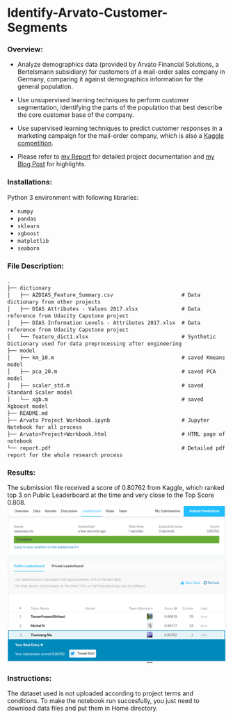 # Identify-Arvato-Customer-Segments

### Overview:
* Analyze demographics data (provided by Arvato Financial Solutions, a Bertelsmann subsidiary) for customers of a mail-order sales company in Germany, comparing it against demographics information for the general population. 

* Use unsupervised learning techniques to perform customer segmentation, identifying the parts of the population that best describe the core customer base of the company. 

* Use supervised learning techniques to predict customer responses in a marketing campaign for the mail-order company, which is also a [Kaggle competition](http://www.kaggle.com/t/21e6d45d4c574c7fa2d868f0e8c83140). 

* Please refer to [my Report](https://github.com/tma995/Identify-Arvato-Customer-Segments/blob/master/report.pdf) for detailed project documentation and [my Blog Post](http://tma995.github.io/2019/04/13/identify-arvato-customer-segments.html) for highlights.

### Installations:
Python 3 environment with following libraries:

* `numpy`
* `pandas`
* `sklearn`
* `xgboost`
* `matplotlib`
* `seaborn`

### File Description:
    .
    ├── dictionary     
    │   ├── AZDIAS_Feature_Summary.csv                      # Data dictionary from other projects
    │   ├── DIAS Attributes - Values 2017.xlsx              # Data reference from Udacity Capstone project
    │   ├── DIAS Information Levels - Attributes 2017.xlsx  # Data reference from Udacity Capstone project
    │   └── feature_dict1.xlsx                              # Synthetic Dictionary used for data preprocessing after engineering
    ├── model
    │   ├── km_10.m                                         # saved Kmeans model
    │   ├── pca_20.m                                        # saved PCA model
    │   ├── scaler_std.m                                    # saved Standard Scaler model
    │   └── xgb.m                                           # saved Xgboost model
    ├── README.md    
    ├── Arvato Project Workbook.ipynb                       # Jupyter Notebook for all process
    ├── Arvato+Project+Workbook.html                        # HTML page of notebook
    └── report.pdf                                          # Detailed pdf report for the whole research process
    
### Results:
The submission file received a score of 0.80762 from Kaggle, which ranked top 3 on Public Leaderboard at the time and very close to the Top Score 0.808.
![kaggle_leaderboard_screenshot](img/kaggle_leaderboard_screenshot.png)

### Instructions:
The dataset used is not uploaded according to project terms and conditions. To make the notebook run succesfully, you just need to download data files and put them in Home directory.
